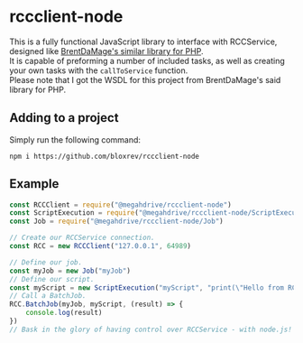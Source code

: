 # rccclient-node
This is a fully functional JavaScript library to interface with RCCService, designed like [BrentDaMage's similar library for PHP](https://github.com/BrentDaMage/PHP-RCCServiceSoap/).  
It is capable of preforming a number of included tasks, as well as creating your own tasks with the `callToService` function.    
Please note that I got the WSDL for this project from BrentDaMage's said library for PHP.
## Adding to a project
Simply run the following command:
```
npm i https://github.com/bloxrev/rccclient-node
```
## Example
```js
const RCCClient = require("@megahdrive/rccclient-node")
const ScriptExecution = require("@megahdrive/rccclient-node/ScriptExecution")
const Job = require("@megahdrive/rccclient-node/Job")

// Create our RCCService connection.
const RCC = new RCCClient("127.0.0.1", 64989)

// Define our job.
const myJob = new Job("myJob")
// Define our script.
const myScript = new ScriptExecution("myScript", "print(\"Hello from RCCClient!\"); return \"ok\"");
// Call a BatchJob.
RCC.BatchJob(myJob, myScript, (result) => {
    console.log(result)
})
// Bask in the glory of having control over RCCService - with node.js!
```

